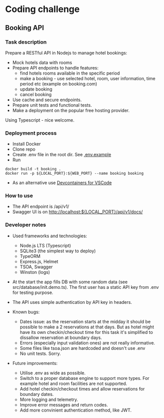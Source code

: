 # Coding challenge
## Booking API

### Task description
Prepare a RESTful API in Nodejs to manage hotel bookings:

- Mock hotels data with rooms
- Prepare API endpoints to handle features:
    - find hotels rooms available in the specific period
    - make a booking - use selected hotel, room, user information, time period etc (example on booking.com)
    - update booking
    - cancel booking
- Use cache and secure endpoints.
- Prepare unit tests and functional tests.
- Make a deployment on the popular free hosting provider.

Using Typescript - nice welcome.

### Deployment process
- Install Docker
- Clone repo
- Create .env file in the root dir. See [.env.example](/.env.example)
- Run 
```
docker build -t booking .
docker run -p ${LOCAL_PORT}:${WEB_PORT} --name booking booking
```
- As an alternative use [Devcontainers for VSCode](https://code.visualstudio.com/docs/devcontainers/containers)

### How to use
- The API endpoint is /api/v1/
- Swagger UI is on [http://localhost:${LOCAL_PORT}/api/v1/docs/](/api/v1/docs/)

### Developer notes
- Used frameworks and technologies:
    - Node.js LTS (Typescript)
    - SQLite3 (the simplest way to deploy)
    - TypeORM
    - Express.js, Helmet
    - TSOA, Swagger
    - Winston (logs)
- At the start the app fills DB with some random data (see src/database/init.demo.ts). The first user has a static API key from .env for testing purpose.
- The API uses simple authentication by API key in headers.

- Known bugs:
    - Dates issue: as the reservation starts at the midday it should be possible to make a 2 reservations at that days. But as hotel might have its own checkin/checkout time for this task it's simplified to dissallow reservation at boundary  days.
    - Errors (especially input validation ones) are not really informative.
    - Some files like tsoa.json are hardcoded and doesn't use .env
    - No unit tests. Sorry.

- Future improvements:
    - Utilise .env as wide as possible.
    - Switch to a proper database engine to support more types. For example hotel and room facilities are not supported.
    - Add hotel checkin/checkout times and allow reservations for boundary dates. 
    - More logging and telemetry.
    - Improve error messages and return codes.
    - Add more convinient authentication method, like JWT.
